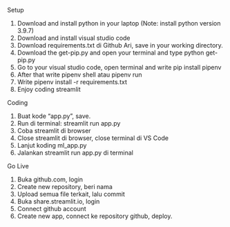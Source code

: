 Setup
1. Download and install python in your laptop (Note: install python version 3.9.7)
2. Download and install visual studio code
3. Download requirements.txt di Github Ari, save in your working directory.
4. Download the get-pip.py and open your terminal and type python get-pip.py
5. Go to your visual studio code, open terminal and write pip install pipenv
6. After that write pipenv shell atau pipenv run
7. Write pipenv install -r requirements.txt
8. Enjoy coding streamlit
   
Coding
1. Buat kode “app.py”, save.
2. Run di terminal: streamlit run app.py
3. Coba streamlit di browser
4. Close streamlit di browser, close terminal di VS Code
5. Lanjut koding ml_app.py
6. Jalankan streamlit run app.py di terminal
   
Go Live
1. Buka github.com, login
2. Create new repository, beri nama
3. Upload semua file terkait, lalu commit
4. Buka share.streamlit.io, login
5. Connect github account
6. Create new app, connect ke repository github, deploy.
